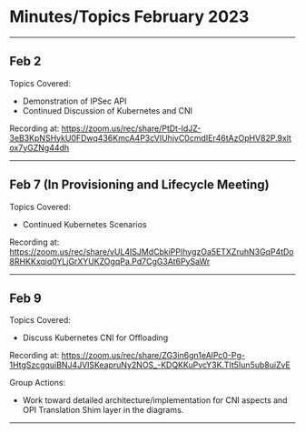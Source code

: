 # Minutes/Topics February 2023

---

## Feb 2

Topics Covered:

- Demonstration of IPSec API
- Continued Discussion of Kubernetes and CNI

Recording at: <https://zoom.us/rec/share/PtDt-ldJZ-3eB3KpNSHykU0FDwq436KmcA4P3cVIUhjvC0cmdIEr46tAzOpHV82P.9xltox7yGZNg44dh>

---

## Feb 7 (In Provisioning and Lifecycle Meeting)

Topics Covered:

- Continued Kubernetes Scenarios

Recording at: <https://zoom.us/rec/share/vUL4lSJMdCbkiPPIhygzOa5ETXZruhN3GqP4tDo8RHKKxqiq0YLjGrXYUKZOgqPa.Pd7CgG3At6PySaWr>

---

## Feb 9

Topics Covered:

- Discuss Kubernetes CNI for Offloading

Recording at: <https://zoom.us/rec/share/ZG3in6gn1eAlPc0-Pg-1HtgSzcgquiBNJ4JVlSKeapruNy2NOS_-KDQKKuPvcY3K.TIt5Iun5ub8uiZvE>

Group Actions:

- Work toward detailed architecture/implementation for CNI aspects and OPI Translation Shim layer in the diagrams.

---

